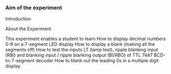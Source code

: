 ### Aim of the experiment
Introduction

About the Experiment


This experiment enables a student to learn
How to display decimal numbers 0-9 on a 7-segment LED display
How to display a blank (making all the segments off)
How to test the inputs LT (lamp test), ripple blanking input (RBI) and blanking input / ripple blanking output (BI/RBO) of TTL 7447 BCD-to-7-segment decoder
How to blank out the leading 0s in a multiple digit display
